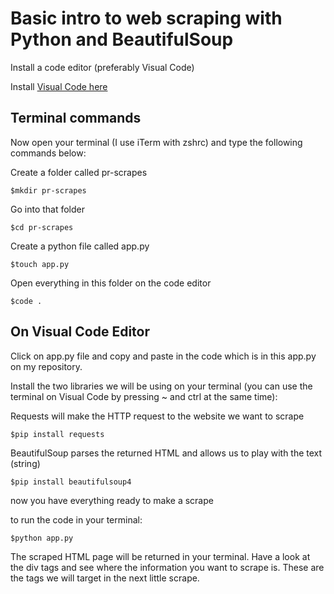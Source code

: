 # Basic intro to web scraping with Python and BeautifulSoup

Install a code editor (preferably Visual Code) 

Install [Visual Code here](https://code.visualstudio.com/)


## Terminal commands

Now open your terminal (I use iTerm with zshrc) and type the following commands below:

Create a folder called pr-scrapes
```
$mkdir pr-scrapes
```

Go into that folder
```
$cd pr-scrapes
```

Create a python file called app.py
```
$touch app.py
```

Open everything in this folder on the code editor
```
$code .
```

## On Visual Code Editor 

Click on app.py file and copy and paste in the code which is in this app.py on my repository.


Install the two libraries we will be using on your terminal (you can use the terminal on Visual Code by pressing ~ and ctrl at the same time):

Requests will make the HTTP request to the website we want to scrape
```
$pip install requests
```

BeautifulSoup parses the returned HTML and allows us to play with the text (string)
```
$pip install beautifulsoup4
```

now you have everything ready to make a scrape

to run the code in your terminal:

```
$python app.py
```

The scraped HTML page will be returned in your terminal. Have a look at the div tags and see where the information you want to scrape is. These are the tags we will target in the next little scrape.